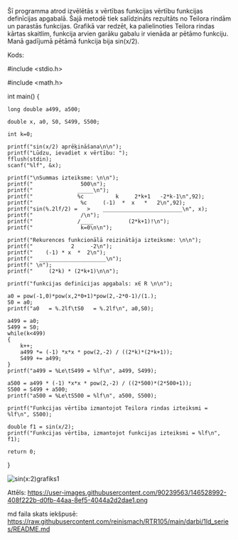 Šī programma atrod izvēlētās x vērtības funkcijas vērtību funkcijas definīcijas apgabalā. Šajā metodē tiek salīdzināts rezultāts no Teilora rindām un parastās funkcijas. Grafikā var redzēt, ka palielinoties Teilora rindas kārtas skaitlim, funkcija arvien garāku gabalu ir vienāda ar pētāmo funkciju. Manā gadījumā pētāmā funkcija bija sin(x/2).

Kods:

#include <stdio.h>

#include <math.h>

int main()
{
    
    long double a499, a500;
    
    double x, a0, S0, S499, S500;
    
    int k=0;

    printf("sin(x/2) aprēķināšana\n\n");
    printf("Lūdzu, ievadiet x vērtību: ");
    fflush(stdin);
    scanf("%lf", &x);

    printf("\nSummas izteiksme: \n\n");
    printf("               500\n");
    printf("              _____\n");
    printf("              %c          k     2*k+1   -2*k-1\n",92);
    printf("               %c     (-1)  *  x   *   2\n",92);
    printf("sin(%.2lf/2) =   >    _________________________\n", x);
    printf("               /\n");
    printf("              /____           (2*k+1)!\n");
    printf("               k=0\n\n");
    
    printf("Rekurences funkcionālā reizinātāja izteiksme: \n\n");
    printf("            2     -2\n");
    printf("    (-1) * x  *  2\n");
    printf("  _____________________\n");
    printf(" \n");
    printf("     (2*k) * (2*k+1)\n\n");

    printf("funkcijas definīcijas apgabals: x∈ R \n\n");

    a0 = pow(-1,0)*pow(x,2*0+1)*pow(2,-2*0-1)/(1.);
    S0 = a0;
    printf("a0   = %.2lf\tS0   = %.2lf\n", a0,S0);

    a499 = a0;
    S499 = S0;
    while(k<499)
    {
        k++;
        a499 *= (-1) *x*x * pow(2,-2) / ((2*k)*(2*k+1));
        S499 += a499;
    }
    printf("a499 = %Le\tS499 = %lf\n", a499, S499);

    a500 = a499 * (-1) *x*x * pow(2,-2) / ((2*500)*(2*500+1));
    S500 = S499 + a500;
    printf("a500 = %Le\tS500 = %lf\n", a500, S500);

    printf("Funkcijas vērtība izmantojot Teilora rindas izteiksmi = %lf\n", S500);
    
    double f1 = sin(x/2);
    printf("Funkcijas vērtība, izmantojot funkcijas izteiksmi = %lf\n", f1);

    return 0;
}

![sin(x:2)grafiks1](https://user-images.githubusercontent.com/90239563/146528992-408f222b-d0fb-44aa-8ef5-4044a2d2dae1.png)

Attēls: https://user-images.githubusercontent.com/90239563/146528992-408f222b-d0fb-44aa-8ef5-4044a2d2dae1.png

md faila skats iekšpusē: https://raw.githubusercontent.com/reinismach/RTR105/main/darbi/1ld_series/README.md
